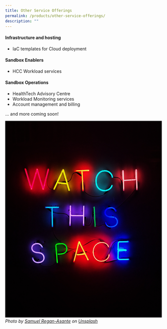 ```yaml
---
title: Other Service Offerings
permalink: /products/other-service-offerings/
description: ""
---
```

#### Infrastructure and hosting
* IaC templates for Cloud deployment

#### Sandbox Enablers
* HCC Workload services

#### Sandbox Operations
* HealthTech Advisory Centre
* Workload Monitoring services
* Account management and billing

... and more coming soon!


![coming soon](/images/Test%20Images/samuel-regan-asante-rk8fhggeyr8-unsplash.jpeg)
*Photo by [Samuel Regan-Asante](https://unsplash.com/@fkaregan?utmsource=unsplash&utmmedium=referral&utmcontent=creditCopyText) on [Unsplash](https://unsplash.com/photos/Rk8fHGGeyr8?utmsource=unsplash&utmmedium=referral&utmcontent=creditCopyText)*